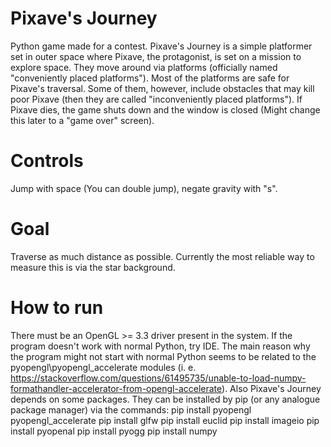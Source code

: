 # Pixave's Journey
Python game made for a contest.
Pixave's Journey is a simple platformer set in outer space where Pixave, the protagonist, is set
on a mission to explore space. They move around via platforms (officially named "conveniently placed platforms").
Most of the platforms are safe for Pixave's traversal. Some of them, however, include obstacles that
may kill poor Pixave (then they are called "inconveniently placed platforms"). If Pixave dies, the
game shuts down and the window is closed (Might change this later to a "game over" screen).

# Controls
Jump with space (You can double jump), negate gravity with "s".

# Goal
Traverse as much distance as possible. Currently the most reliable way to measure this is via the star background.

# How to run
There must be an OpenGL >= 3.3 driver present in the system. If the program doesn't work with normal Python, try IDE. The
main reason why the program might not start with normal Python seems to be related to the pyopengl\pyopengl_accelerate
modules (i. e. https://stackoverflow.com/questions/61495735/unable-to-load-numpy-formathandler-accelerator-from-opengl-accelerate).
Also Pixave's Journey depends on some packages. They can be installed by pip (or any analogue package manager) via the commands:
pip install pyopengl pyopengl_accelerate
pip install glfw
pip install euclid
pip install imageio
pip install pyopenal
pip install pyogg
pip install numpy
